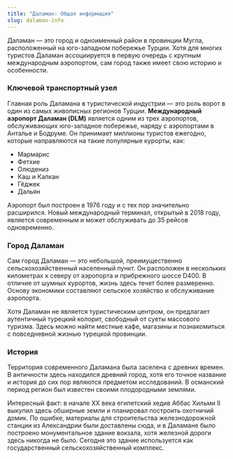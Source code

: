 ```yaml
---
title: "Даламан: Общая информация"
slug: dalaman-info
---
```


Даламан — это город и одноименный район в провинции Мугла, расположенный на юго-западном побережье Турции. Хотя для многих туристов Даламан ассоциируется в первую очередь с крупным международным аэропортом, сам город также имеет свою историю и особенности.

### **Ключевой транспортный узел**

Главная роль Даламана в туристической индустрии — это роль ворот в один из самых живописных регионов Турции. **Международный аэропорт Даламан (DLM)** является одним из трех аэропортов, обслуживающих юго-западное побережье, наряду с аэропортами в Анталье и Бодруме. Он принимает миллионы туристов ежегодно, которые направляются на такие популярные курорты, как:
*   Мармарис
*   Фетхие
*   Олюдениз
*   Каш и Калкан
*   Гёджек
*   Дальян

Аэропорт был построен в 1976 году и с тех пор значительно расширился. Новый международный терминал, открытый в 2018 году, является современным и может обслуживать до 35 рейсов одновременно.

### **Город Даламан**

Сам город Даламан — это небольшой, преимущественно сельскохозяйственный населенный пункт. Он расположен в нескольких километрах к северу от аэропорта и прибрежного шоссе D400. В отличие от шумных курортов, жизнь здесь течет более размеренно. Основу экономики составляют сельское хозяйство и обслуживание аэропорта.

Хотя Даламан не является туристическим центром, он предлагает аутентичный турецкий колорит, свободный от суеты массового туризма. Здесь можно найти местные кафе, магазины и познакомиться с повседневной жизнью турецкой провинции.

### **История**

Территория современного Даламана была заселена с древних времен. В античности здесь находился древний город, хотя его точное название и история до сих пор являются предметом исследований. В османский период регион был известен своими плодородными землями.

Интересный факт: в начале XX века египетский хедив Аббас Хильми II выкупил здесь обширные земли и планировал построить охотничий домик. По ошибке, материалы для строительства железнодорожной станции из Александрии были доставлены сюда, и в Даламане было построено монументальное здание вокзала, хотя железной дороги здесь никогда не было. Сегодня это здание используется как государственный сельскохозяйственный комплекс. 